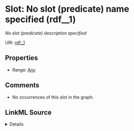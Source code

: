 

# Slot: No slot (predicate) name specified (rdf__1)


_No slot (predicate) description specified_







URI: [rdf:_1](http://www.w3.org/1999/02/22-rdf-syntax-ns#_1)



<!-- no inheritance hierarchy -->








## Properties

* Range: [Any](../classes/Any.md)





## Comments

* No occurrences of this slot in the graph.



## LinkML Source

<details>

```yaml
name: rdf__1
description: No slot (predicate) description specified
title: No slot (predicate) name specified
comments:
- No occurrences of this slot in the graph.
from_schema: sawgraph-kg
rank: 1000
slot_uri: rdf:_1
alias: rdf__1
range: Any

```
</details>